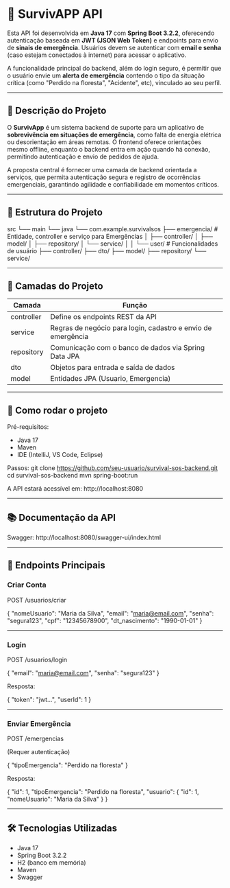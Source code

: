 
# 🚨 SurvivAPP API

Esta API foi desenvolvida em **Java 17** com **Spring Boot 3.2.2**, oferecendo autenticação baseada em **JWT (JSON Web Token)** e endpoints para envio de **sinais de emergência**. Usuários devem se autenticar com **email e senha** (caso estejam conectados à internet) para acessar o aplicativo.

A funcionalidade principal do backend, além do login seguro, é permitir que o usuário envie um **alerta de emergência** contendo o tipo da situação crítica (como "Perdido na floresta", "Acidente", etc), vinculado ao seu perfil.

---

## 📘 Descrição do Projeto

O **SurvivApp** é um sistema backend de suporte para um aplicativo de **sobrevivência em situações de emergência**, como falta de energia elétrica ou desorientação em áreas remotas. O frontend oferece orientações mesmo offline, enquanto o backend entra em ação quando há conexão, permitindo autenticação e envio de pedidos de ajuda.

A proposta central é fornecer uma camada de backend orientada a serviços, que permita autenticação segura e registro de ocorrências emergenciais, garantindo agilidade e confiabilidade em momentos críticos.

---

## 📁 Estrutura do Projeto

src
└── main
    └── java
        └── com.example.survivalsos
            ├── emergencia/             # Entidade, controller e serviço para Emergências
            │   ├── controller/
            │   ├── model/
            │   ├── repository/
            │   └── service/
            │
            │
            └── user/                  # Funcionalidades de usuário
                ├── controller/
                ├── dto/
                ├── model/
                ├── repository/
                └── service/

---

## 🔧 Camadas do Projeto

| Camada         | Função                                                                 |
|----------------|------------------------------------------------------------------------|
| controller     | Define os endpoints REST da API                                        |
| service        | Regras de negócio para login, cadastro e envio de emergência           |
| repository     | Comunicação com o banco de dados via Spring Data JPA                   |
| dto            | Objetos para entrada e saída de dados                                  |
| model          | Entidades JPA (Usuario, Emergencia)                                    |


---

## 🚀 Como rodar o projeto

Pré-requisitos:
- Java 17
- Maven
- IDE (IntelliJ, VS Code, Eclipse)

Passos:
git clone https://github.com/seu-usuario/survival-sos-backend.git
cd survival-sos-backend
mvn spring-boot:run

A API estará acessível em: http://localhost:8080

---

## 📚 Documentação da API

Swagger:
http://localhost:8080/swagger-ui/index.html

---

## 🔐 Endpoints Principais

### Criar Conta
POST /usuarios/criar

{
  "nomeUsuario": "Maria da Silva",
  "email": "maria@email.com",
  "senha": "segura123",
  "cpf": "12345678900",
  "dt_nascimento": "1990-01-01"
}

---

### Login
POST /usuarios/login

{
  "email": "maria@email.com",
  "senha": "segura123"
}

Resposta:

{
  "token": "jwt...",
  "userId": 1
}

---

### Enviar Emergência
POST /emergencias

(Requer autenticação)

{
  "tipoEmergencia": "Perdido na floresta"
}

Resposta:

{
  "id": 1,
  "tipoEmergencia": "Perdido na floresta",
  "usuario": {
    "id": 1,
    "nomeUsuario": "Maria da Silva"
  }
}

---

## 🛠️ Tecnologias Utilizadas

- Java 17
- Spring Boot 3.2.2
- H2 (banco em memória)
- Maven
- Swagger

 
